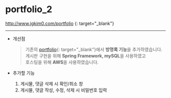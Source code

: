 # portfolio_2
http://www.jgkim0.com/portfolio {: target="_blank"}

------

* 개선점
  
    >기존의 [portfolio](https://github.com/jgkim0/portfilo){: target="_blank"}에서 **방명록 기능**을 추가하였습니다.   
   >게시판 구현을 위해 **Spring Framework, mySQL**을 사용하였고   
   >호스팅을 위해 **AWS**을 사용하였습니다.

* 추가할 기능
    1. 게시물, 댓글 삭제 시 확인/취소 창   
    2. 게시물, 댓글 작성, 수정, 삭제 시 비밀번호 입력
